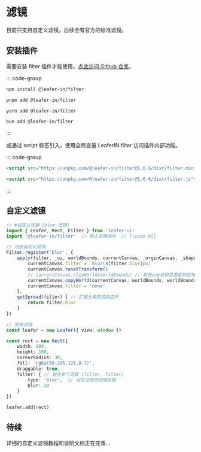 # 滤镜

目前只支持自定义滤镜，后续会有官方的标准滤镜。

## 安装插件

需要安装 filter 插件才能使用，[点此访问 Github 仓库](https://github.com/leaferjs/leafer-in/tree/main/packages/filter)。

::: code-group

```sh [npm]
npm install @leafer-in/filter
```

```sh [pnpm]
pnpm add @leafer-in/filter
```

```sh [yarn]
yarn add @leafer-in/filter
```

```sh [bun]
bun add @leafer-in/filter
```

:::

或通过 script 标签引入，使用全局变量 LeaferIN.filter 访问插件内部功能。

::: code-group

```html [filter.min]
<script src="https://unpkg.com/@leafer-in/filter@1.6.6/dist/filter.min.js"></script>
```

```html [filter]
<script src="https://unpkg.com/@leafer-in/filter@1.6.6/dist/filter.js"></script>
```

<!-- https://unpkg.com 无法访问时，可替换为 https://cdn.jsdelivr.net/npm -->

:::

## 自定义滤镜

```ts
// #自定义滤镜 [blur 滤镜]
import { Leafer, Rect, Filter } from 'leafer-ui'
import '@leafer-in/filter'  // 导入滤镜插件  // [!code hl] 

// 注册自定义滤镜
Filter.register('blur', {
    apply(filter, _ui, worldBounds, currentCanvas, _orginCanvas, _shape) { // 应用自定义滤镜
        currentCanvas.filter = `blur(${filter.blur}px)`
        currentCanvas.resetTransform()
        // currentCanvas.clipWorld(worldBounds) // 某些svg滤镜需要裁剪区域再应用，否则会污染画布
        currentCanvas.copyWorld(currentCanvas, worldBounds, worldBounds, "copy")
        currentCanvas.filter = 'none'
    },
    getSpread(filter) { // 扩展元素的渲染边界
        return filter.blur
    }
})

// 使用滤镜
const leafer = new Leafer({ view: window })

const rect = new Rect({
    width: 100,
    height: 100,
    cornerRadius: 30,
    fill: 'rgba(50,205,121,0.7)',
    draggable: true,
    filter: { // 支持多个滤镜 [filter, filter]
        type: 'blur',  // 对应注册的滤镜名称
        blur: 20
    }
})

leafer.add(rect)
```

## 待续

详细的自定义滤镜教程和说明文档正在完善...
